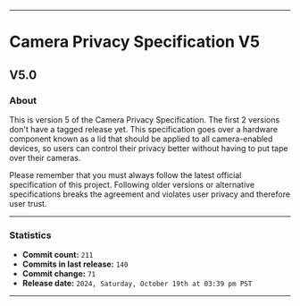 
***

# Camera Privacy Specification V5

## V5.0

### About

This is version 5 of the Camera Privacy Specification. The first 2 versions don't have a tagged release yet. This specification goes over a hardware component known as a lid that should be applied to all camera-enabled devices, so users can control their privacy better without having to put tape over their cameras.

Please remember that you must always follow the latest official specification of this project. Following older versions or alternative specifications breaks the agreement and violates user privacy and therefore user trust.

***

### Statistics

- **Commit count:** `211`
- **Commits in last release:** `140`
- **Commit change:** `71`
- **Release date:** `2024, Saturday, October 19th at 03:39 pm PST`

***

